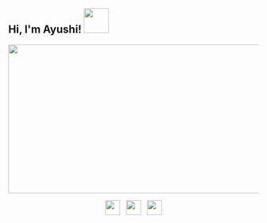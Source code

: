 <h2> Hi, I'm Ayushi!  <img src="https://media.giphy.com/media/mGcNjsfWAjY5AEZNw6/giphy.gif" width="50"></h2>

<p align="center">
<img src="https://media.giphy.com/media/L1R1tvI9svkIWwpVYr/giphy.gif" height="300" width="600">
<p align='center'>
<a href="https://github.com/ayushiprakash"><img height="30" src="https://github.com/stephenajulu/WaylonWalker/blob/main/icon/dev.png?raw=true"></a>&nbsp;&nbsp;
<a href="https://www.instagram.com/ayushiprakash_/"><img height="30" src="https://github.com/stephenajulu/WaylonWalker/blob/main/icon/instagram.jpg?raw=true"></a>&nbsp;&nbsp;
<a href="https://www.linkedin.com/in/ayushi-prakash-9b14b4180/"><img height="30" src="https://github.com/stephenajulu/WaylonWalker/blob/main/icon/linkedin.png?raw=true"></a>
</p>
<!--
**AyushiPrakash/AyushiPrakash** is a ✨ _special_ ✨ repository because its `README.md` (this file) appears on your GitHub profile.

-->

- 🔭 I’m currently working on **Web Development.**
- 🌱 I’m currently learning **React.**
- 💻 I ~~love~~ programming.
-


[![Ayushi's github stats](https://github-readme-stats.vercel.app/api?username=AyushiPrakash&theme=radical&show_icons=true)](https://github.com/anuraghazra/github-readme-stats)
[![Top Langs](https://github-readme-stats.vercel.app/api/top-langs/?username=AyushiPrakash&layout=compact&theme=radical&show_icons=true)](https://github.com/anuraghazra/github-readme-stats)

Meanwhile check out my repositories and ❤️ ! ⭐️ some of my repositories!
